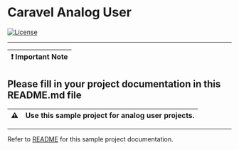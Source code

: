 # Caravel Analog User

[![License](https://img.shields.io/github/license/mabrains/PLL_design)](LICENSE) 

---

| :exclamation: Important Note            |
|-----------------------------------------|

## Please fill in your project documentation in this README.md file 


:warning: | Use this sample project for analog user projects. 
:---: | :---

---

Refer to [README](docs/source/index.rst) for this sample project documentation. 

